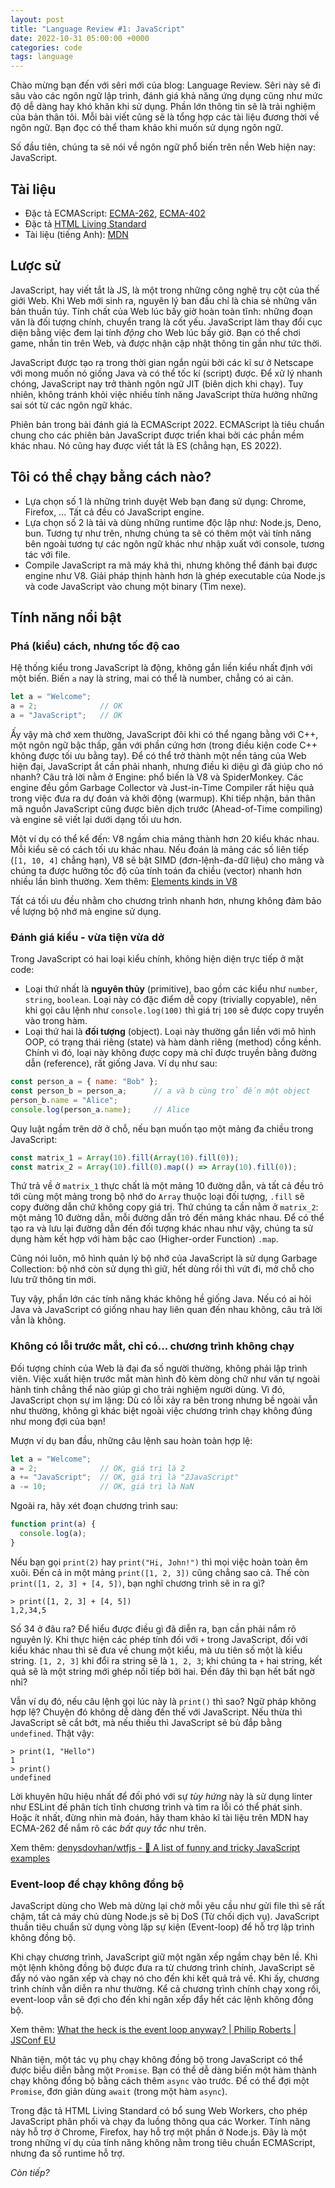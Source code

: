 ```yaml
---
layout: post
title: "Language Review #1: JavaScript"
date: 2022-10-31 05:00:00 +0000
categories: code
tags: language
---
```


Chào mừng bạn đến với sêri mới của blog: Language Review. Sêri này sẽ đi sâu
vào các ngôn ngữ lập trình, đánh giá khả năng ứng dụng cũng như mức độ dễ dàng
hay khó khăn khi sử dụng. Phần lớn thông tin sẽ là trải nghiệm của bản thân tôi.
Mỗi bài viết cũng sẽ là tổng hợp các tài liệu đương thời về ngôn ngữ.
Bạn đọc có thể tham khảo khi muốn sử dụng ngôn ngữ.

Số đầu tiên, chúng ta sẽ nói về ngôn ngữ phổ biến trên nền Web hiện nay: JavaScript.

## Tài liệu

- Đặc tả ECMAScript:
[ECMA-262](https://www.ecma-international.org/publications-and-standards/standards/ecma-262/),
[ECMA-402](https://www.ecma-international.org/publications-and-standards/standards/ecma-402/)
- Đặc tả [HTML Living Standard](https://html.spec.whatwg.org/multipage/)
- Tài liệu (tiếng Anh): [MDN](https://developer.mozilla.org/en-US/docs/Web/JavaScript)

## Lược sử

JavaScript, hay viết tắt là JS, là một trong những công nghệ trụ cột của thế
giới Web. Khi Web mới sinh ra, nguyên lý ban đầu chỉ là chia sẻ những văn bản
thuần túy. Tính chất của Web lúc bấy giờ hoàn toàn tĩnh: những đoạn văn là đối
tượng chính, chuyển trang là cốt yếu. JavaScript làm thay đổi cục diện bằng
việc đem lại tính _động_ cho Web lúc bấy giờ. Bạn có thể chơi game, nhắn tin
trên Web, và được nhận cập nhật thông tin gần như tức thời.

JavaScript được tạo ra trong thời gian ngắn ngủi bởi các kĩ sư ở Netscape với
mong muốn nó giống Java và có thể tốc kí (script) được. Để xử lý nhanh chóng,
JavaScript nay trở thành ngôn ngữ JIT (biên dịch khi chạy). Tuy nhiên, không
tránh khỏi việc nhiều tính năng JavaScript thừa hưởng những sai sót từ các ngôn ngữ khác.

Phiên bản trong bài đánh giá là ECMAScript 2022. ECMAScript là tiêu chuẩn chung
cho các phiên bản JavaScript được triển khai bởi các phần mềm khác nhau. Nó cũng
hay được viết tắt là ES (chẳng hạn, ES 2022).

## Tôi có thể chạy bằng cách nào?

- Lựa chọn số 1 là những trình duyệt Web bạn đang sử dụng: Chrome, Firefox, ...
Tất cả đều có JavaScript engine.
- Lựa chọn số 2 là tải và dùng những runtime độc lập như: Node.js, Deno, bun.
Tương tự như trên, nhưng chúng ta sẽ có thêm một vài tính năng bên ngoài tương
tự các ngôn ngữ khác như nhập xuất với console, tương tác với file.
- Compile JavaScript ra mã máy khả thi, nhưng không thể đánh bại được engine như V8.
Giải pháp thịnh hành hơn là ghép executable của Node.js và code JavaScript vào
chung một binary (Tìm nexe).

## Tính năng nổi bật

### Phá (kiểu) cách, nhưng tốc độ cao

Hệ thống kiểu trong JavaScript là động, không gắn liền kiểu nhất định với một
biến. Biến `a` nay là string, mai có thể là number, chẳng có ai cản.
```js 
let a = "Welcome";
a = 2;              // OK
a = "JavaScript";   // OK
```
Ấy vậy mà chớ xem thường, JavaScript đôi khi có thể ngang bằng với C++, một ngôn
ngữ bậc thấp, gần với phần cứng hơn (trong
điều kiện code C++ không được tối ưu bằng tay). Để có thể trở thành một nền
tảng của Web hiện đại, JavaScript ắt cần phải nhanh, nhưng điều kì diệu gì
đã giúp cho nó nhanh? Câu trả lời nằm ở Engine: phổ biến là V8 và SpiderMonkey.
Các engine đều gồm Garbage Collector và Just-in-Time Compiler rất hiệu quả trong việc
đưa ra dự đoán và khởi động (warmup). Khi tiếp nhận, bản thân mã nguồn JavaScript cũng được
biên dịch trước (Ahead-of-Time compiling) và engine sẽ viết lại dưới dạng tối ưu hơn.

Một ví dụ có thể kể đến: V8 ngầm chia mảng thành hơn 20 kiểu khác nhau. Mỗi
kiểu sẽ có cách tối ưu khác nhau. Nếu đoán là mảng các số liên tiếp
(`[1, 10, 4]` chẳng hạn), V8 sẽ bật SIMD (đơn-lệnh-đa-dữ liệu) cho mảng và chúng
ta được hưởng tốc độ của tính toán đa chiều (vector) nhanh hơn nhiều lần bình
thường. Xem thêm: [Elements kinds in V8](https://v8.dev/blog/elements-kinds)

Tất cá tối ưu đều nhằm cho chương trình nhanh hơn, nhưng không đảm bảo về lượng
bộ nhớ mà engine sử dụng.

### Đánh giá kiểu - vừa tiện vừa dở

Trong JavaScript có hai loại kiểu chính, không hiện diện trực tiếp ở mặt code:
- Loại thứ nhất là **nguyên thủy** (primitive),
bao gồm các kiểu như `number`, `string`, `boolean`. Loại này có đặc điểm dễ
copy (trivially copyable), nên khi gọi câu lệnh như `console.log(100)` thì
giá trị `100` sẽ được copy truyền vào trong hàm.
- Loại thứ hai là **đối tượng** (object). Loại này thường gắn liền với mô hình
OOP, có trạng thái riêng (state) và hàm dành riêng (method) cồng kềnh. Chính vì
đó, loại này không được copy mà chỉ được truyền bằng đường dẫn (reference),
rất giống Java. Ví dụ như sau:
```js
const person_a = { name: "Bob" };
const person_b = person_a;      // a và b cùng trỏ đến một object
person_b.name = "Alice";
console.log(person_a.name);     // Alice
```

Quy luật ngầm trên dở ở chỗ, nếu bạn muốn tạo một mảng đa chiều trong JavaScript:
```js
const matrix_1 = Array(10).fill(Array(10).fill(0));
const matrix_2 = Array(10).fill(0).map(() => Array(10).fill(0));
```
Thứ trả về ở `matrix_1` thực chất là một mảng 10 đường dẫn, và tất cả đều trỏ tới
cùng một mảng trong bộ nhớ do `Array` thuộc loại đối tượng, `.fill` sẽ copy đường
dẫn chứ không copy giá trị. Thứ chúng ta cần nằm ở `matrix_2`: một mảng 10 đường
dẫn, mỗi đường dẫn trỏ đến mảng khác nhau. Để có thể tạo ra và lưu lại đường dẫn
đến đối tượng khác nhau như vậy, chúng ta sử dụng hàm kết hợp với hàm bậc cao
(Higher-order Function) `.map`.

Cũng nói luôn, mô hình quản lý bộ nhớ của JavaScript là sử dụng Garbage Collection:
bộ nhớ còn sử dụng thì giữ, hết dùng rồi thì vứt đi, mở
chỗ cho lưu trữ thông tin mới.

Tuy vậy, phần lớn các tính năng khác không hề giống Java. Nếu có ai hỏi Java và
JavaScript có giống nhau hay liên quan đến nhau không, câu trả lời vẫn là không.

### Không có lỗi trước mắt, chỉ có... chương trình không chạy

Đối tượng chính của Web là đại đa số người thường, không phải lập trình viên.
Việc xuất hiện trước mắt màn hình đỏ kèm dòng chữ như văn tự ngoài hành tinh
chẳng thể nào giúp gì cho trải nghiệm người dùng. Vì đó, JavaScript chọn sự
im lặng: Dù có lỗi xảy ra bên trong nhưng bề ngoài vẫn như thường, không gì khác
biệt ngoài việc chương trình chạy không đúng như mong đợi của bạn!

Mượn ví dụ ban đầu, những câu lệnh sau hoàn toàn hợp lệ:

```js 
let a = "Welcome";
a = 2;              // OK, giá trị là 2
a += "JavaScript";  // OK, giá trị là "2JavaScript"
a -= 10;            // OK, giá trị là NaN
```

Ngoài ra, hãy xét đoạn chương trình sau:
```js
function print(a) {
  console.log(a);
}
```
Nếu bạn gọi `print(2)` hay `print("Hi, John!")` thì mọi việc hoàn toàn êm xuôi.
Đến cả in một mảng `print([1, 2, 3])` cũng chẳng sao cả. Thế còn
`print([1, 2, 3] + [4, 5])`, bạn nghĩ chương trình sẽ in ra gì?
```
> print([1, 2, 3] + [4, 5])
1,2,34,5
```
Số 34 ở đâu ra? Để hiểu được điều gì đã diễn ra, bạn cần phải nắm rõ nguyên lý.
Khi thực hiện các phép tính đối với `+` trong JavaScript, đối với
kiểu khác nhau thì sẽ đưa về chung một kiểu, mà ưu tiên số một là kiểu string.
`[1, 2, 3]` khi đổi ra string sẽ là `1, 2, 3`; khi chúng ta `+` hai string, kết
quả sẽ là một string mới ghép nối tiếp bởi hai. Đến đây thì bạn hết bất ngờ nhỉ?

Vẫn ví dụ đó, nếu câu lệnh gọi lúc này là `print()` thì sao? Ngữ pháp không hợp lệ?
Chuyện đó không dễ dàng đến thế với JavaScript.
Nếu thừa thì JavaScript sẽ cắt bớt, mà nếu thiếu thì JavaScript sẽ bù đắp bằng
`undefined`. Thật vậy:
```
> print(1, "Hello")
1
> print()
undefined
```

Lời khuyên hữu hiệu nhất để đối phó với sự _tùy hứng_ này là sử dụng
linter như ESLint đế phân tích tĩnh chương trình và tìm ra lỗi có thể phát sinh.
Hoặc ít nhất, đừng nhìn mà đoán, hãy tham khảo kĩ
tài liệu trên MDN hay ECMA-262 để nắm rõ các _bất quy tắc_ như trên.

Xem thêm: [denysdovhan/wtfjs - 🤪 A list of funny and tricky JavaScript examples](https://github.com/denysdovhan/wtfjs)

### Event-loop để chạy không đồng bộ

JavaScript dùng cho Web mà dừng lại chờ mỗi yêu cầu như gửi file thì sẽ rất chậm,
tất cả máy chủ dùng Node.js sẽ bị DoS (Từ chối dịch vụ). JavaScript thuần tiêu
chuẩn sử dụng vòng lặp sự kiện (Event-loop) để hỗ trợ lập trình không đồng bộ.

Khi chạy chương trình, JavaScript giữ một ngăn xếp ngầm chạy bên lề. Khi một
lệnh không đồng bộ được đưa ra từ chương trình chính, JavaScript sẽ đẩy nó vào
ngăn xếp và chạy nó cho đến khi kết quả trả về. Khi ấy, chương trình chính vẫn
diễn ra như thường. Kể cả chương trình chính chạy xong rồi, event-loop vẫn sẽ
đợi cho đến khi ngăn xếp đẩy hết các lệnh không đồng bộ.

Xem thêm:
[What the heck is the event loop anyway? | Philip Roberts | JSConf EU](https://youtu.be/8aGhZQkoFbQ)

Nhân tiện, một tác vụ phụ chạy không đồng bộ trong JavaScript có thể được biểu
diễn bằng một `Promise`. Bạn có thể dễ dàng biến một hàm thành chạy không đồng bộ
bằng cách thêm `async` vào trước. Để có thể đợi một `Promise`, đơn giản dùng `await`
(trong một hàm `async`).

Trong đặc tả HTML Living Standard có bổ sung Web Workers, cho phép JavaScript
phân phối và chạy đa luồng thông qua các Worker. Tính năng này hỗ trợ ở Chrome,
Firefox, hay hỗ trợ một phần ở Node.js. Đây là một trong những ví dụ của tính năng
không nằm trong tiêu chuẩn ECMAScript, nhưng đa số runtime hỗ trợ.

_Còn tiếp?_